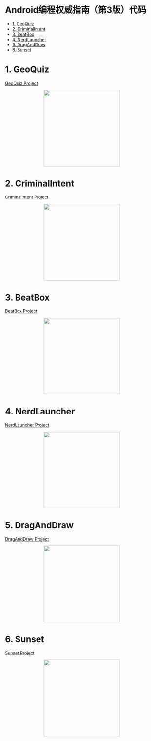 <h1>Android编程权威指南（第3版）代码</h1>

<!-- TOC -->

- [1. GeoQuiz](#1-GeoQuiz)
- [2. CriminalIntent](#2-CriminalIntent)
- [3. BeatBox](#3-BeatBox)
- [4. NerdLauncher](#4-NerdLauncher)
- [5. DragAndDraw](#5-DragAndDraw)
- [6. Sunset](#6-Sunset)

<!-- /TOC -->
# 1. GeoQuiz

[GeoQuiz Project](https://github.com/ZoharAndroid/AndroidProgramming3ed/tree/master/GeoQuiz)

<p align = "center">
<img src="https://raw.githubusercontent.com/ZoharAndroid/MarkdownImages/master/2019-07/geoquiz.gif" width = "250px"/>
</p>

# 2. CriminalIntent

[CriminalIntent Project](https://github.com/ZoharAndroid/AndroidProgramming3ed/tree/master/CriminalIntent)

<p align = "center">
<img src="https://raw.githubusercontent.com/ZoharAndroid/AndroidProgramming3ed/master/img/CrimeIntent.gif" width = "250px"/>
</p>

# 3. BeatBox

[BeatBox Project](https://github.com/ZoharAndroid/AndroidProgramming3ed/tree/master/BeatBox)

<p align = "center">
<img src="https://raw.githubusercontent.com/ZoharAndroid/AndroidProgramming3ed/master/img/beatbox.gif" width = "250px"/>
</p>

# 4. NerdLauncher

[NerdLauncher Project](https://github.com/ZoharAndroid/AndroidProgramming3ed/tree/master/NerdLauncher)

<p align = "center">
<img src="https://raw.githubusercontent.com/ZoharAndroid/AndroidProgramming3ed/master/img/lunchaer.gif" width = "250px"/>
</p>

# 5. DragAndDraw

[DragAndDraw Project](https://github.com/ZoharAndroid/AndroidProgramming3ed/tree/master/DragAndDraw)


<p align = "center">
<img src="https://raw.githubusercontent.com/ZoharAndroid/AndroidProgramming3ed/master/img/draganddraw.gif" width = "250px"/>
</p>


# 6. Sunset

[Sunset Project](https://github.com/ZoharAndroid/AndroidProgramming3ed/tree/master/Sunset)

<p align = "center">
<img src="https://raw.githubusercontent.com/ZoharAndroid/AndroidProgramming3ed/master/img/sunset.gif" width = "250px"/>
</p>